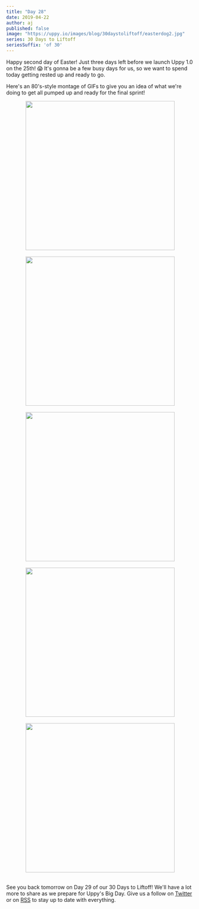 ```yaml
---
title: "Day 28"
date: 2019-04-22
author: aj
published: false
image: "https://uppy.io/images/blog/30daystoliftoff/easterdog2.jpg"
series: 30 Days to Liftoff
seriesSuffix: 'of 30'
---
```


Happy second day of Easter! Just three days left before we launch Uppy 1.0 on the 25th! :scream: It's gonna be a few busy days for us, so we want to spend today getting rested up and ready to go. 

Here's an 80's-style montage of GIFs to give you an idea of what we're doing to get all pumped up and ready for the final sprint!

<!--more-->

<center><img width="400"  src="https://media.giphy.com/media/12TOAdbCuQe2wE/giphy.gif"><br/><br/></center>
<center><img width="400"  src="https://media.giphy.com/media/yBjUwriEYpFyE/giphy.gif"><br/><br/></center>
<center><img width="400"  src="https://media.giphy.com/media/KXKSxnXsjw9Ne/giphy.gif"><br/><br/></center>
<center><img width="400"  src="https://media.giphy.com/media/cLcxtL1z8t8oo/giphy.gif"><br/><br/></center>
<center><img width="400"  src="https://media.giphy.com/media/ngzhAbaGP1ovS/giphy.gif"><br/><br/></center>

See you back tomorrow on Day 29 of our 30 Days to Liftoff! We'll have a lot more to share as we prepare for Uppy's Big Day. Give us a follow on [Twitter](https://twitter.com/uppy_io) or on [RSS](https://uppy.io/atom.xml) to stay up to date with everything.
